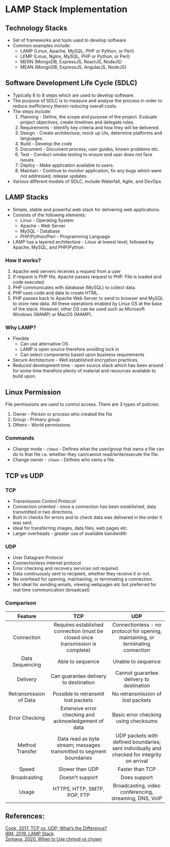 # LAMP Stack Implementation 

## Technology Stacks
* Set of frameworks and tools used to develop software 
* Common examples include:
  * LAMP (Linux, Apache, MySQL, PHP or Python, or Perl)
  * LEMP (Linux, Nginx, MySQL, PHP or Python, or Perl)
  * MERN (MongoDB, ExpressJS, ReactJS, NodeJS)
  * MEAN (MongoDB, ExpressJS, AngularJS, NodeJS)

## Software Development Life Cycle (SDLC) 
* Typically 6 to 8 steps which are used to develop software.
* The purpose of SDLC is to measure and analyse the process in order to reduce inefficiency therein reducing overall costs. 
* The steps include: 
    1. Planning - Define, the scope and purpose of the project. Evaluate project objectives, create timelines and delegate roles. 
    2. Requirements - Identify key criteria and how they will be delivered. 
    3. Design - Create architecture, mock up UIs, determine platforms and languages. 
    4. Build - Develop the code
    5. Document - Document process, user guides, known problems etc. 
    6. Test - Conduct smoke testing to ensure end user does not face issues. 
    7. Deploy - Make application available to users. 
    8. Maintain - Continue to monitor application, fix any bugs which were not addressed, release updates. 
* Various different models of SDLC, include Waterfall, Agile, and DevOps. 

## LAMP Stacks 
* Simple, stable and powerful web stack for delivering web applications. 
* Consists of the following elements:
  * Linux - Operating System
  * Apache - Web Server
  * MySQL - Database
  * PHP/Python/Perl - Programming Language 
* LAMP has a layered architecture - Linux at lowest level, followed by Apache, MySQL, and PHP/Python. 
### How it works?
1. Apache web servers receives a request from a user
2. If request is PHP file, Apache passes request to PHP. File is loaded and code executed.
3.  PHP communicates with database (MySQL) to collect data. 
4. PHP uses code and data to create HTML.
5. PHP passes back to Apache Web Server to send to browser and MySQL to store new data. 
All these operations enabled by Linux OS at the base of the stack. However, other OS can be used such as Microsoft Windows (WAMP) or MacOS (MAMP).

### Why LAMP?
* Flexible 
    * Can use alternative OS
    * LAMP is open source therefore avoiding lock in
    * Can select components based upon business requirements
* Secure Architecture - Well established encryption practices. 
* Reduced development time - open source stack which has been around for some time therefore plenty of material and resources available to build upon. 

## Linux Permission 
File permissions are used to control access. There are 3 types of policies:
1. Owner - Person or process who created the file 
2. Group - Primary group
3. Others - World permissions 
### Commands
* Change mode - `chmod` - Defines what the user/group that owns a file can do to that file i.e. whether they can/cannot read/write/execute the file. 
* Change owner - `chown` - Defines who owns a file.


## TCP vs UDP
### TCP
* Transmission Control Protocol
* Connection oriented - once a connection has been established, data transmitted in two directions. 
* Built in checks for errors and to check data was delivered in the order it was sent.
* Ideal for transferring images, data files, web pages etc. 
* Larger overheads - greater use of available bandwidth 
### UDP
* User Datagram Protocol 
* Connectionless internet protocol
* Error checking and recovery services not required. 
* Data continuously sent to recipient, whether they receive it or not. 
* No overhead for opening, maintaining, or terminating a connection. 
* Not ideal for sending emails, viewing webpages etc but preferred for real time communication (broadcast)
### Comparison

|         Feature        |                                       TCP                                      |                                             UDP                                             |
|:----------------------:|:------------------------------------------------------------------------------:|:-------------------------------------------------------------------------------------------:|
| Connection             | Requires established connection (must be closed once transmission is complete) | Connectionless - no protocol for opening, maintaining, or terminating connection            |
| Data Sequencing        | Able to sequence                                                               | Unable to sequence                                                                          |
| Delivery               | Can guarantee delivery to destination                                          | Cannot guarantee delivery to destination                                                    |
| Retransmission of Data | Possible to retransmit lost packets                                            | No retransmission of lost packets                                                           |
| Error Checking         | Extensive error checking and acknowledgement of data                           | Basic error checking using checksums                                                        |
| Method Transfer        | Data read as byte stream; messages transmitted to segment boundaries           | UDP packets with defined boundaries; sent individually and checked for integrity on arrival |
| Speed                  | Slower than UDP                                                                | Faster than TCP                                                                             |
| Broadcasting           | Doesn't support                                                                | Does support                                                                                |
| Usage                  | HTTPS, HTTP, SMTP, POP, FTP                                                    | Broadcasting, video conferencing, streaming, DNS, VoIP                                      |




## References:  
[Cook, 2017. TCP vs. UDP: What’s the Difference?](https://www.lifesize.com/en/blog/tcp-vs-udp/)  
[IBM, 2019. LAMP Stack](https://www.ibm.com/uk-en/cloud/learn/lamp-stack-explained)   
[Zomaya, 2020. When to Use chmod vs chown](https://www.cbtnuggets.com/blog/technology/system-admin/when-to-use-chmod-vs-chown)   

